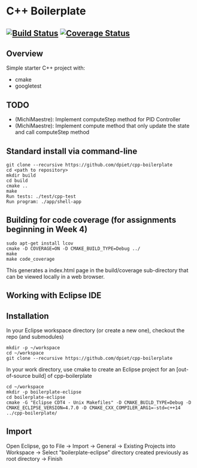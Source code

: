 # C++ Boilerplate
[![Build Status](https://travis-ci.org/raviBhadeshiya/week4_controller.svg?branch=master)](https://travis-ci.org/raviBhadeshiya/week4_controller)
[![Coverage Status](https://coveralls.io/repos/github/raviBhadeshiya/week4_controller/badge.svg?branch=master)](https://coveralls.io/github/raviBhadeshiya/week4_controller?branch=master)
---

## Overview

Simple starter C++ project with:

- cmake
- googletest


## TODO
- (MichiMaestre): Implement computeStep method for PID Controller
- (MichiMaestre): Implement compute method that only update the state and call computeStep method


## Standard install via command-line
```
git clone --recursive https://github.com/dpiet/cpp-boilerplate
cd <path to repository>
mkdir build
cd build
cmake ..
make
Run tests: ./test/cpp-test
Run program: ./app/shell-app
```

## Building for code coverage (for assignments beginning in Week 4)
```
sudo apt-get install lcov
cmake -D COVERAGE=ON -D CMAKE_BUILD_TYPE=Debug ../
make
make code_coverage
```
This generates a index.html page in the build/coverage sub-directory that can be viewed locally in a web browser.

## Working with Eclipse IDE ##

## Installation

In your Eclipse workspace directory (or create a new one), checkout the repo (and submodules)
```
mkdir -p ~/workspace
cd ~/workspace
git clone --recursive https://github.com/dpiet/cpp-boilerplate
```

In your work directory, use cmake to create an Eclipse project for an [out-of-source build] of cpp-boilerplate

```
cd ~/workspace
mkdir -p boilerplate-eclipse
cd boilerplate-eclipse
cmake -G "Eclipse CDT4 - Unix Makefiles" -D CMAKE_BUILD_TYPE=Debug -D CMAKE_ECLIPSE_VERSION=4.7.0 -D CMAKE_CXX_COMPILER_ARG1=-std=c++14 ../cpp-boilerplate/
```

## Import

Open Eclipse, go to File -> Import -> General -> Existing Projects into Workspace -> 
Select "boilerplate-eclipse" directory created previously as root directory -> Finish

